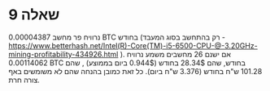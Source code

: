 # שאלה 9

נרוויח פר מחשב 0.00004387 BTC	בחודש (רק בהתחשב בסוג המעבד - https://www.betterhash.net/Intel(R)-Core(TM)-i5-6500-CPU-@-3.20GHz-mining-profitability-434926.html ). 
אם ישנם 26 מחשבים משמע נרוויח 0.00114062 BTC בחודש, שהם 28.34$ בחודש (0.944$ ביום בממוצע) , שהם 101.28 ש"ח בחודש (3.376 ש"ח ביום). כל זאת כמובן בהנחה שהם לא משומשים באף צורה חרת.
